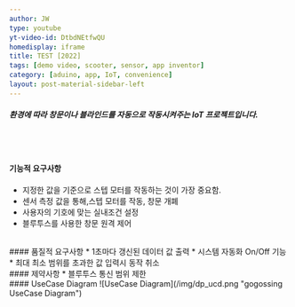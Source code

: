 ```yaml
---
author: JW
type: youtube
yt-video-id: DtbdNEtfwQU
homedisplay: iframe
title: TEST [2022]
tags: [demo video, scooter, sensor, app inventor]
category: [aduino, app, IoT, convenience]
layout: post-material-sidebar-left
---
```

##### 환경에 따라 창문이나 블라인드를 자동으로 작동시켜주는 IoT 프로젝트입니다.
<br><br>
#### 기능적 요구사항
* 지정한 값을 기준으로 스텝 모터를 작동하는 것이 가장 중요함.
* 센서 측정 값을 통해,스텝 모터를 작동, 창문 개폐
* 사용자의 기호에 맞는 실내조건 설정
* 블루투스를 사용한 창문 원격 제어

<br>
#### 품질적 요구사항
* 1초마다 갱신된 데이터 값 출력
* 시스템 자동화 On/Off 기능
* 최대 최소 범위를 초과한 값 입력시 동작 취소

<br>
#### 제약사항
* 블루투스 통신 범위 제한

<br>
#### UseCase Diagram
![UseCase Diagram](/img/dp_ucd.png "gogossing UseCase Diagram")
